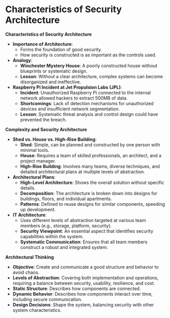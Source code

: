 # Characteristics of Security Architecture

**Characteristics of Security Architecture**

* **Importance of Architecture**:
  * Forms the foundation of good security.
  * How security is constructed is as important as the controls used.
* **Analogy**:
  * **Winchester Mystery House**: A poorly constructed house without blueprints or systematic design.
  * **Lesson**: Without a clear architecture, complex systems can become disorganized and ineffective.
* **Raspberry Pi Incident at Jet Propulsion Labs (JPL)**:
  * **Incident**: Unauthorized Raspberry Pi connected to the internal network allowed hackers to extract 500MB of data.
  * **Shortcomings**: Lack of detection mechanisms for unauthorized devices and insufficient network segmentation.
  * **Lesson**: Systematic threat analysis and control design could have prevented the breach.

**Complexity and Security Architecture**

* **Shed vs. House vs. High-Rise Building**:
  * **Shed**: Simple, can be planned and constructed by one person with minimal tools.
  * **House**: Requires a team of skilled professionals, an architect, and a project manager.
  * **High-Rise Building**: Involves many teams, diverse techniques, and detailed architectural plans at multiple levels of abstraction.
* **Architectural Plans**:
  * **High-Level Architecture**: Shows the overall solution without specific details.
  * **Decomposition**: The architecture is broken down into designs for buildings, floors, and individual apartments.
  * **Patterns**: Defined to reuse designs for similar components, speeding up development.
* **IT Architecture**:
  * Uses different levels of abstraction targeted at various team members (e.g., storage, platform, security).
  * **Security Viewpoint**: An essential aspect that identifies security capabilities within the system.
  * **Systematic Communication**: Ensures that all team members construct a robust and integrated system.

**Architectural Thinking**

* **Objective**: Create and communicate a good structure and behavior to avoid chaos.
* **Levels of Abstraction**: Covering both implementation and operations, requiring a balance between security, usability, resilience, and cost.
* **Static Structure**: Describes how components are connected.
* **Dynamic Behavior**: Describes how components interact over time, including secure communication.
* **Design Decisions**: Shape the system, balancing security with other system characteristics.
